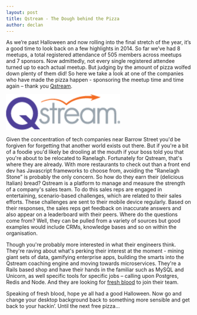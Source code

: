 ```yaml
---
layout: post
title: Qstream - The Dough behind the Pizza
author: declan
---
```


As we’re past Halloween and now rolling into the final stretch of the year, it’s a good time to look back on a few highlights in 2014. So far we’ve had 8 meetups, a total registered attendance of 505 members across meetups and 7 sponsors. Now admittedly, not every single registered attendee turned up to each actual meetup. But judging by the amount of pizza wolfed down plenty of them did! So here we take a look at one of the companies who have made the pizza happen - sponsoring the meetup time and time again – thank you [Qstream](http://qstream.com/).

<a href="http://qstream.com/"><img src="/images/qstream_logo.png" class="img-rounded postImageFloatRight" width="310" alt="Qstream logo" /></a>

Given the concentration of tech companies near Barrow Street you'd be forgiven for forgetting that another world exists out there. But if you're a bit of a foodie you'd likely be drooling at the mouth if your boss told you that you're about to be relocated to Ranelagh. Fortunately for Qstream, that's where they are already. With more restaurants to check out than a front end dev has Javascript frameworks to choose from, avoiding the “Ranelagh Stone” is probably the only concern. So how do they earn their (delicious Italian) bread? Qstream is a platform to manage and measure the strength of a company's sales team. To do this sales reps are engaged in entertaining, scenario-based challenges, which are related to their sales efforts. These challenges are sent to their mobile device regularly. Based on their responses, the sales reps get feedback on inaccurate answers and also appear on a leaderboard with their peers. Where do the questions come from? Well, they can be pulled from a variety of sources but good examples would include CRMs, knowledge bases and so on within the organisation.

Though you're probably more interested in what their engineers think. They're raving about what's perking their interest at the moment - mining giant sets of data, gamifying enterprise apps, building the smarts into the Qstream coaching engine and moving towards microservices. They're a Rails based shop and have their hands in the familiar such as MySQL and Unicorn, as well specific tools for specific jobs – calling upon Postgres, Redis and Node. And they are looking for [fresh blood](http://qstream.com/company/careers/) to join their team.

Speaking of fresh blood, hope ye all had a good Halloween. Now go and change your desktop background back to something more sensible and get back to your hackin’. Until the next free pizza...
